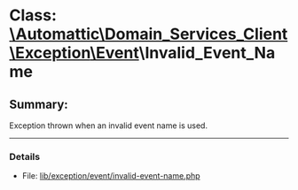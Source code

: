 # Class: [\Automattic](../namespaces/automattic.md)[\Domain_Services_Client](../namespaces/automattic-domain-services-client.md)[\Exception](../namespaces/automattic-domain-services-client-exception.md)[\Event](../namespaces/automattic-domain-services-client-exception-event.md)\Invalid_Event_Name

## Summary:

Exception thrown when an invalid event name is used.


---

### Details

* File: [lib/exception/event/invalid-event-name.php](../../lib/exception/event/invalid-event-name.php)
